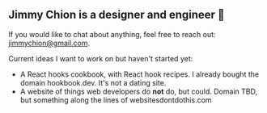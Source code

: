 ## Jimmy Chion is a designer and engineer :wave: 

If you would like to chat about anything, feel free to reach out: jimmychion@gmail.com.

Current ideas I want to work on but haven't started yet:
* A React hooks cookbook, with React hook recipes. I already bought the domain hookbook.dev. It's not a dating site.
* A website of things web developers do **not** do, but could. Domain TBD, but something along the lines of websitesdontdothis.com
